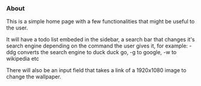 ### About

This is a simple home page with a few functionalities that might be useful to the user.

It will have a todo list embeded in the sidebar, a search bar that changes it's search engine depending on the command the user gives it, for example:
-ddg converts the search engine to duck duck go, -g to google, -w to wikipedia etc

There will also be an input field that takes a link of a 1920x1080 image to change the wallpaper.